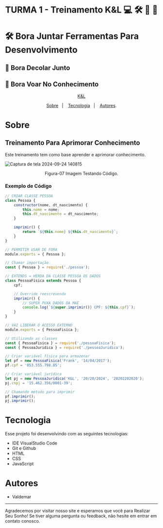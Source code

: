 <h1 align="center"> TURMA 1 - Treinamento K&L 💻 🛠️ 🚀 🛫 </h1>

# 🛠️ Bora Juntar Ferramentas Para Desenvolvimento

## 🚀 Bora Decolar Junto 

## 🛫 Bora Voar No Conhecimento

<p align="center"> <a href="https://kellab.com.br/" target="_blank">K&L</a> </p>

<p align="center">
<a href="#sobre">Sobre</a>&nbsp;&nbsp;&nbsp|&nbsp;&nbsp;&nbsp;
<a href="#tecnologia">Tecnologia</a>&nbsp;&nbsp;&nbsp|&nbsp;&nbsp;&nbsp;
<a href="#autores">Autores</a>.
</p>

# Sobre

## Treinamento Para Aprimorar Conhecimento
Este treinamento tem como base aprender e aprimorar conhecimento.

![Captura de tela 2024-09-24 140815](https://github.com/user-attachments/assets/6a8839bb-3a12-4cae-b4a0-d6ac13b39384)

<p align="center">Figura-07 Imagem Testando Código.</p>

### Exemplo de Código

```javascript
// CRIAR CLASSE PESSOA
class Pessoa {
    constructor(nome, dt_nascimento) {
        this.nome = nome;
        this.dt_nascimento = dt_nascimento;
    }

    imprimir() {
        return `${this.nome} ${this.dt_nascimento}`;
    }
}

// PERMITIR USAR DE FORA
module.exports = { Pessoa };
```
```javascript
// Chamar importação
const { Pessoa } = require('./pessoa');

// EXTENDS = HERDA DA CLASSE PESSOA OS DADOS
class PessoaFisica extends Pessoa {
    cpf;

    // Override reescrevendo
    imprimir() {
        // SUPER PUXA DADOS DA MAE
        console.log(`${super.imprimir()} CPF: ${this.cpf}`);
    }
}

// VAI LIBERAR O ACESSO EXTERNO
module.exports = { PessoaFisica };
```
```javascript
// Utilizando as classes
const { PessoaFisica } = require('./pessoaFisica');
const { PessoaJuridica } = require('./pessoaJuridica');

// Criar variável física para armazenar
let pf = new PessoaFisica('Frank', '14/04/2017');
pf.cpf = '053.555.798.85';

// Criar variável jurídica
let pj = new PessoaJuridica('K&L', '20/20/2024', '20202202020');
pj.cnpj = '15.462.356/0001-39';

// Chamando método para imprimir
pf.imprimir();
pj.imprimir();
```

# Tecnologia

Esse projeto foi desenvolvindo com as seguintes tecnologias:

- IDE VisualStudio Code
- Git e Github
- HTML
- CSS
- JavaScript

# Autores
- Valdemar

---

Agradecemos por visitar nosso site e esperamos que você para Realizar Seu Sonho! Se tiver alguma pergunta ou feedback, não hesite em entrar em contato conosco.

